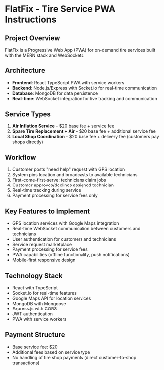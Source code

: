 # FlatFix - Tire Service PWA Instructions

<!-- Use this file to provide workspace-specific custom instructions to Copilot. For more details, visit https://code.visualstudio.com/docs/copilot/copilot-customization#_use-a-githubcopilotinstructionsmd-file -->

## Project Overview
FlatFix is a Progressive Web App (PWA) for on-demand tire services built with the MERN stack and WebSockets.

## Architecture
- **Frontend**: React TypeScript PWA with service workers
- **Backend**: Node.js/Express with Socket.io for real-time communication
- **Database**: MongoDB for data persistence
- **Real-time**: WebSocket integration for live tracking and communication

## Service Types
1. **Air Inflation Service** - $20 base fee + service fee
2. **Spare Tire Replacement + Air** - $20 base fee + additional service fee
3. **Local Shop Coordination** - $20 base fee + delivery fee (customers pay shops directly)

## Workflow
1. Customer posts "need help" request with GPS location
2. System pins location and broadcasts to available technicians
3. First-come-first-serve: technicians claim jobs
4. Customer approves/declines assigned technician
5. Real-time tracking during service
6. Payment processing for service fees only

## Key Features to Implement
- GPS location services with Google Maps integration
- Real-time WebSocket communication between customers and technicians
- User authentication for customers and technicians
- Service request marketplace
- Payment processing for service fees
- PWA capabilities (offline functionality, push notifications)
- Mobile-first responsive design

## Technology Stack
- React with TypeScript
- Socket.io for real-time features
- Google Maps API for location services
- MongoDB with Mongoose
- Express.js with CORS
- JWT authentication
- PWA with service workers

## Payment Structure
- Base service fee: $20
- Additional fees based on service type
- No handling of tire shop payments (direct customer-to-shop transactions)
